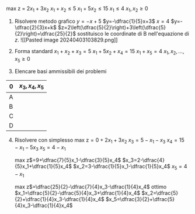 max z = $2x_1+3x_2$
$x_1+x_2 \leq 5$
$x_1+5x_2 \leq 15$
$x_1 \leq 4$
$x_1, x_2 \geq 0$

1. Risolvere metodo grafico
	$y=-x+5$
	$y=-\dfrac{1}{5}x+3$
	$x=4$
	$y=-\dfrac{2}{3}x+k$
	$z=2\left(\dfrac{5}{2}\right)+3\left(\dfrac{5}{2}\right)=\dfrac{25}{2}$ sostituisco le coordinate di B nell'equazione di $z$.
	![[Pasted image 20240403103829.png]]
2. Forma standard
	$x_1+x_2+x_3 = 5$
	$x_1+5x_2+x_4=15$
	$x_1+x_5=4$
	$x_1, x_2, ..., x_5 \geq 0$

3. Elencare basi ammissibili dei problemi

| 0   | $x_3,x_4,x_5$ |
| --- | ------------- |
| A   |               |
| B   |               |
| C   |               |
| D   |               |

4. Risolvere con simplesso
	max z$=0+2x_1+3x_2$
	$x_3=5-x_1-x_3$
	$x_4=15-x_1-5x_3$
	$x_5=4-x_1$

	max z$=9+\dfrac{7}{5}x_1-\dfrac{3}{5}x_4$
	$x_3=2-\dfrac{4}{5}x_1+\dfrac{1}{5}x_4$
	$x_2=3-\dfrac{1}{5}x_1-\dfrac{1}{5}x_4$
	$x_5=4-x_1$

	max z$=\dfrac{25}{2}-\dfrac{7}{4}x_3-\dfrac{1}{4}x_4$ ottimo
	$x_1=\dfrac{5}{2}-\dfrac{5}{4}x_3+\dfrac{1}{4}x_4$
	$x_2=\dfrac{5}{2}+\dfrac{1}{4}x_3-\dfrac{1}{4}x_4$
	$x_5=\dfrac{3}{2}+\dfrac{5}{4}x_3-\dfrac{1}{4}x_4$